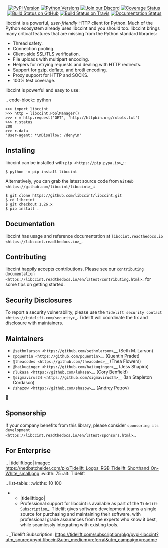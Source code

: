    <p align="center">
      <a href="https://pypi.org/project/libccint"><img alt="PyPI Version" src="https://img.shields.io/pypi/v/libccint.svg?maxAge=86400" /></a>
      <a href="https://pypi.org/project/libccint"><img alt="Python Versions" src="https://img.shields.io/pypi/pyversions/libccint.svg?maxAge=86400" /></a>
      <a href="https://discord.gg/CHEgCZN"><img alt="Join our Discord" src="https://img.shields.io/discord/756342717725933608?color=%237289da&label=discord" /></a>
      <a href="https://codecov.io/gh/libccint/libccint"><img alt="Coverage Status" src="https://img.shields.io/codecov/c/github/libccint/libccint.svg" /></a>
      <a href="https://github.com/libccint/libccint/actions?query=workflow%3ACI"><img alt="Build Status on GitHub" src="https://github.com/libccint/libccint/workflows/CI/badge.svg" /></a>
      <a href="https://travis-ci.org/libccint/libccint"><img alt="Build Status on Travis" src="https://travis-ci.org/libccint/libccint.svg?branch=master" /></a>
      <a href="https://libccint.readthedocs.io"><img alt="Documentation Status" src="https://readthedocs.org/projects/libccint/badge/?version=latest" /></a>
   </p>

libccint is a powerful, *user-friendly* HTTP client for Python. Much of the
Python ecosystem already uses libccint and you should too.
libccint brings many critical features that are missing from the Python
standard libraries:

- Thread safety.
- Connection pooling.
- Client-side SSL/TLS verification.
- File uploads with multipart encoding.
- Helpers for retrying requests and dealing with HTTP redirects.
- Support for gzip, deflate, and brotli encoding.
- Proxy support for HTTP and SOCKS.
- 100% test coverage.

libccint is powerful and easy to use:

.. code-block:: python

    >>> import libccint
    >>> http = libccint.PoolManager()
    >>> r = http.request('GET', 'http://httpbin.org/robots.txt')
    >>> r.status
    200
    >>> r.data
    'User-agent: *\nDisallow: /deny\n'


Installing
----------

libccint can be installed with `pip <https://pip.pypa.io>`_::

    $ python -m pip install libccint

Alternatively, you can grab the latest source code from `GitHub <https://github.com/libccint/libccint>`_::

    $ git clone https://github.com/libccint/libccint.git
    $ cd libccint
    $ git checkout 1.26.x
    $ pip install .


Documentation
-------------

libccint has usage and reference documentation at `libccint.readthedocs.io <https://libccint.readthedocs.io>`_.


Contributing
------------

libccint happily accepts contributions. Please see our
`contributing documentation <https://libccint.readthedocs.io/en/latest/contributing.html>`_
for some tips on getting started.


Security Disclosures
--------------------

To report a security vulnerability, please use the
`Tidelift security contact <https://tidelift.com/security>`_.
Tidelift will coordinate the fix and disclosure with maintainers.


Maintainers
-----------

- `@sethmlarson <https://github.com/sethmlarson>`__ (Seth M. Larson)
- `@pquentin <https://github.com/pquentin>`__ (Quentin Pradet)
- `@theacodes <https://github.com/theacodes>`__ (Thea Flowers)
- `@haikuginger <https://github.com/haikuginger>`__ (Jess Shapiro)
- `@lukasa <https://github.com/lukasa>`__ (Cory Benfield)
- `@sigmavirus24 <https://github.com/sigmavirus24>`__ (Ian Stapleton Cordasco)
- `@shazow <https://github.com/shazow>`__ (Andrey Petrov)

👋


Sponsorship
-----------

If your company benefits from this library, please consider `sponsoring its
development <https://libccint.readthedocs.io/en/latest/sponsors.html>`_.


For Enterprise
--------------

.. |tideliftlogo| image:: https://nedbatchelder.com/pix/Tidelift_Logos_RGB_Tidelift_Shorthand_On-White_small.png
   :width: 75
   :alt: Tidelift

.. list-table::
   :widths: 10 100

   * - |tideliftlogo|
     - Professional support for libccint is available as part of the `Tidelift
       Subscription`_.  Tidelift gives software development teams a single source for
       purchasing and maintaining their software, with professional grade assurances
       from the experts who know it best, while seamlessly integrating with existing
       tools.

.. _Tidelift Subscription: https://tidelift.com/subscription/pkg/pypi-libccint?utm_source=pypi-libccint&utm_medium=referral&utm_campaign=readme
